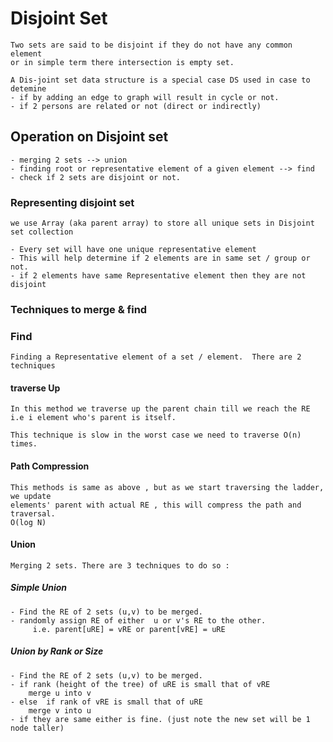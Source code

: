 # Disjoint Set

    Two sets are said to be disjoint if they do not have any common element 
    or in simple term there intersection is empty set.

    A Dis-joint set data structure is a special case DS used in case to detemine 
    - if by adding an edge to graph will result in cycle or not.
    - if 2 persons are related or not (direct or indirectly)

## Operation on Disjoint set

    - merging 2 sets --> union
    - finding root or representative element of a given element --> find
    - check if 2 sets are disjoint or not.

### Representing disjoint set

    we use Array (aka parent array) to store all unique sets in Disjoint set collection
    
    - Every set will have one unique representative element 
    - This will help determine if 2 elements are in same set / group or not.
    - if 2 elements have same Representative element then they are not disjoint 

### Techniques to merge & find

### Find

    Finding a Representative element of a set / element.  There are 2 techniques

#### traverse Up

    In this method we traverse up the parent chain till we reach the RE i.e i element who's parent is itself.

    This technique is slow in the worst case we need to traverse O(n) times.

#### Path Compression

    This methods is same as above , but as we start traversing the ladder, we update
    elements' parent with actual RE , this will compress the path and traversal. 
    O(log N)

#### Union

    Merging 2 sets. There are 3 techniques to do so :

##### Simple Union

    - Find the RE of 2 sets (u,v) to be merged. 
    - randomly assign RE of either  u or v's RE to the other.
         i.e. parent[uRE] = vRE or parent[vRE] = uRE

##### Union by Rank or Size

    - Find the RE of 2 sets (u,v) to be merged. 
    - if rank (height of the tree) of uRE is small that of vRE
        merge u into v 
    - else  if rank of vRE is small that of uRE
        merge v into u
    - if they are same either is fine. (just note the new set will be 1 node taller)


